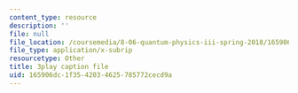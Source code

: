 ```yaml
---
content_type: resource
description: ''
file: null
file_location: /coursemedia/8-06-quantum-physics-iii-spring-2018/165906dc1f3542034625785772cecd9a_pBvHt3Nea6Q.srt
file_type: application/x-subrip
resourcetype: Other
title: 3play caption file
uid: 165906dc-1f35-4203-4625-785772cecd9a
---
```

